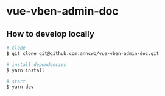 # vue-vben-admin-doc

## How to develop locally

```bash
# clone
$ git clone git@github.com:anncwb/vue-vben-admin-doc.git

# install dependencies
$ yarn install

# start
$ yarn dev
```

